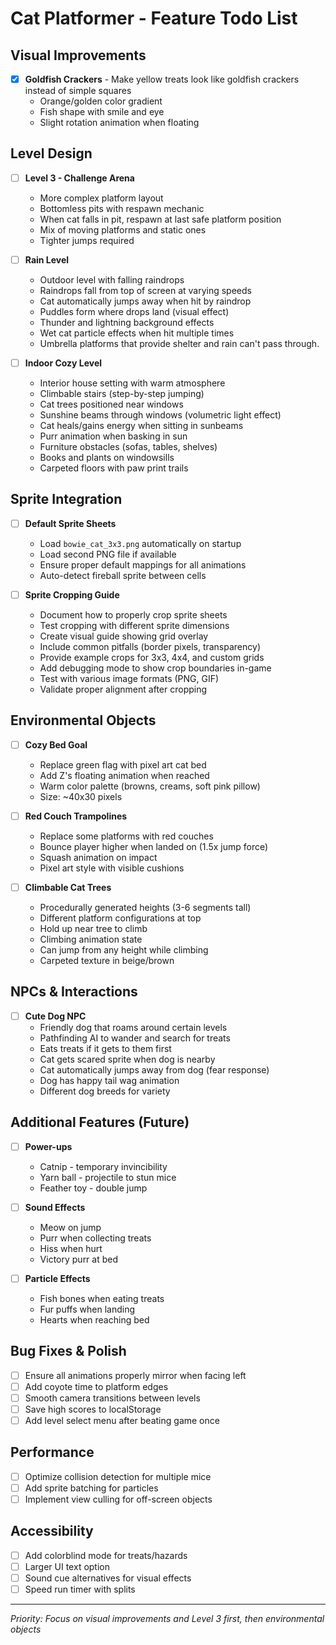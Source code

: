 # Cat Platformer - Feature Todo List

## Visual Improvements
- [x] **Goldfish Crackers** - Make yellow treats look like goldfish crackers instead of simple squares
  - Orange/golden color gradient
  - Fish shape with smile and eye
  - Slight rotation animation when floating

## Level Design
- [ ] **Level 3 - Challenge Arena**
  - More complex platform layout
  - Bottomless pits with respawn mechanic
  - When cat falls in pit, respawn at last safe platform position
  - Mix of moving platforms and static ones
  - Tighter jumps required

- [ ] **Rain Level**
  - Outdoor level with falling raindrops
  - Raindrops fall from top of screen at varying speeds
  - Cat automatically jumps away when hit by raindrop
  - Puddles form where drops land (visual effect)
  - Thunder and lightning background effects
  - Wet cat particle effects when hit multiple times
  - Umbrella platforms that provide shelter and rain can't pass through.

- [ ] **Indoor Cozy Level**
  - Interior house setting with warm atmosphere
  - Climbable stairs (step-by-step jumping)
  - Cat trees positioned near windows
  - Sunshine beams through windows (volumetric light effect)
  - Cat heals/gains energy when sitting in sunbeams
  - Purr animation when basking in sun
  - Furniture obstacles (sofas, tables, shelves)
  - Books and plants on windowsills
  - Carpeted floors with paw print trails

## Sprite Integration
- [ ] **Default Sprite Sheets**
  - Load `bowie_cat_3x3.png` automatically on startup
  - Load second PNG file if available
  - Ensure proper default mappings for all animations
  - Auto-detect fireball sprite between cells

- [ ] **Sprite Cropping Guide**
  - Document how to properly crop sprite sheets
  - Test cropping with different sprite dimensions
  - Create visual guide showing grid overlay
  - Include common pitfalls (border pixels, transparency)
  - Provide example crops for 3x3, 4x4, and custom grids
  - Add debugging mode to show crop boundaries in-game
  - Test with various image formats (PNG, GIF)
  - Validate proper alignment after cropping

## Environmental Objects
- [ ] **Cozy Bed Goal**
  - Replace green flag with pixel art cat bed
  - Add Z's floating animation when reached
  - Warm color palette (browns, creams, soft pink pillow)
  - Size: ~40x30 pixels

- [ ] **Red Couch Trampolines**
  - Replace some platforms with red couches
  - Bounce player higher when landed on (1.5x jump force)
  - Squash animation on impact
  - Pixel art style with visible cushions

- [ ] **Climbable Cat Trees**
  - Procedurally generated heights (3-6 segments tall)
  - Different platform configurations at top
  - Hold up near tree to climb
  - Climbing animation state
  - Can jump from any height while climbing
  - Carpeted texture in beige/brown

## NPCs & Interactions
- [ ] **Cute Dog NPC**
  - Friendly dog that roams around certain levels
  - Pathfinding AI to wander and search for treats
  - Eats treats if it gets to them first
  - Cat gets scared sprite when dog is nearby
  - Cat automatically jumps away from dog (fear response)
  - Dog has happy tail wag animation
  - Different dog breeds for variety

## Additional Features (Future)
- [ ] **Power-ups**
  - Catnip - temporary invincibility
  - Yarn ball - projectile to stun mice
  - Feather toy - double jump

- [ ] **Sound Effects**
  - Meow on jump
  - Purr when collecting treats
  - Hiss when hurt
  - Victory purr at bed

- [ ] **Particle Effects**  
  - Fish bones when eating treats
  - Fur puffs when landing
  - Hearts when reaching bed

## Bug Fixes & Polish
- [ ] Ensure all animations properly mirror when facing left
- [ ] Add coyote time to platform edges
- [ ] Smooth camera transitions between levels
- [ ] Save high scores to localStorage
- [ ] Add level select menu after beating game once

## Performance
- [ ] Optimize collision detection for multiple mice
- [ ] Add sprite batching for particles
- [ ] Implement view culling for off-screen objects

## Accessibility
- [ ] Add colorblind mode for treats/hazards
- [ ] Larger UI text option
- [ ] Sound cue alternatives for visual effects
- [ ] Speed run timer with splits

---
*Priority: Focus on visual improvements and Level 3 first, then environmental objects*